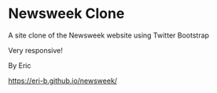 # Newsweek Clone

A site clone of the Newsweek website using Twitter Bootstrap

Very responsive!

By Eric

https://eri-b.github.io/newsweek/
